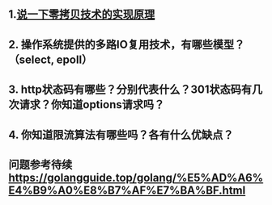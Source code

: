## 1.[说一下零拷贝技术的实现原理](https://juejin.cn/post/7329187434544103474)

## 2. 操作系统提供的多路IO复用技术，有哪些模型？（select, epoll）
## 3. http状态码有哪些？分别代表什么？301状态码有几次请求？你知道options请求吗？
## 4. 你知道限流算法有哪些吗？各有什么优缺点？
## 问题参考待续 https://golangguide.top/golang/%E5%AD%A6%E4%B9%A0%E8%B7%AF%E7%BA%BF.html
